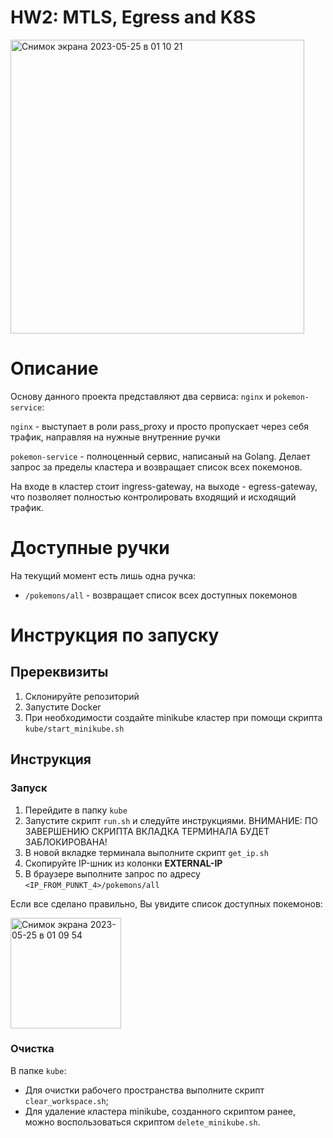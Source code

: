 # HW2: MTLS, Egress and K8S

<img width="470" alt="Снимок экрана 2023-05-25 в 01 10 21" src="https://github.com/star1can/sberops_s2023/assets/45429125/755df194-d2e4-4b4d-9d31-1f139e3e0609">

# Описание

Основу данного проекта представляют два сервиса: `nginx` и `pokemon-service`:

`nginx` - выступает в роли pass_proxy и просто пропускает через себя трафик, направляя на нужные внутренние ручки

`pokemon-service` - полноценный сервис, написаный на Golang. Делает запрос за пределы кластера и возвращает список всех покемонов.

На входе в кластер стоит ingress-gateway, на выходе - egress-gateway, что позволяет полностью контролировать входящий и исходящий трафик.

# Доступные ручки
На текущий момент есть лишь одна ручка:
- `/pokemons/all` - возвращает список всех доступных покемонов

# Инструкция по запуску

## Пререквизиты 

1. Склонируйте репозиторий
2. Запустите Docker
3. При необходимости создайте minikube кластер при помощи скрипта `kube/start_minikube.sh`

## Инструкция

### Запуск
1. Перейдите в папку `kube`
2. Запустите скрипт `run.sh` и следуйте инструкциями. ВНИМАНИЕ: ПО ЗАВЕРШЕНИЮ СКРИПТА ВКЛАДКА ТЕРМИНАЛА БУДЕТ ЗАБЛОКИРОВАНА!
3. В новой вкладке терминала выполните скрипт `get_ip.sh`
4. Скопируйте IP-шник из колонки **EXTERNAL-IP** 
5. В браузере выполните запрос по адресу `<IP_FROM_PUNKT_4>/pokemons/all`

Если все сделано правильно, Вы увидите список доступных покемонов:

<img width="177" alt="Снимок экрана 2023-05-25 в 01 09 54" src="https://github.com/star1can/sberops_s2023/assets/45429125/d6697abf-909a-4db1-b939-35916b3a0f19">

### Очистка
В папке `kube`:
- Для очистки рабочего пространства выполните скрипт `clear_workspace.sh`;
- Для удаление кластера minikube, созданного скриптом ранее, можно воспользоваться скриптом `delete_minikube.sh`.
